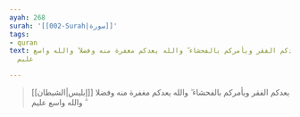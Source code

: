 ```yaml
---
ayah: 268
surah: '[[002-Surah|سورة]]'
tags:
- quran
text: الشيطان يعدكم الفقر ويأمركم بالفحشاء ۖ والله يعدكم مغفرة منه وفضلا ۗ والله واسع
  عليم

---
```

> [[إبليس|الشيطان]] يعدكم الفقر ويأمركم بالفحشاء ۖ والله يعدكم مغفرة منه وفضلا ۗ والله واسع عليم
